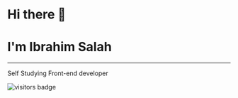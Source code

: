 
# Hi there 👋

# I'm Ibrahim Salah
_________________________________________________________________________________________________________________________________________________________________________

Self Studying Front-end developer

![visitors badge](https://visitor-badge.laobi.icu/badge?page_id=Ibrahim0Salah.visitor-badge)
